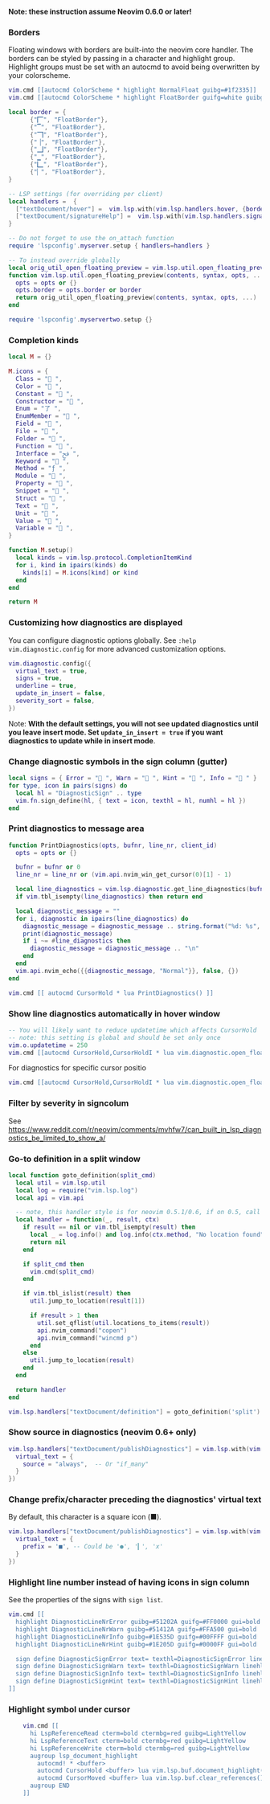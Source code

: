 **Note: these instruction assume Neovim 0.6.0 or later!**

### Borders

Floating windows with borders are built-into the neovim core handler. The borders can be styled by passing in a character and highlight group. Highlight groups must be set with an autocmd to avoid being overwritten by your colorscheme.

```lua
vim.cmd [[autocmd ColorScheme * highlight NormalFloat guibg=#1f2335]]
vim.cmd [[autocmd ColorScheme * highlight FloatBorder guifg=white guibg=#1f2335]]

local border = {
      {"🭽", "FloatBorder"},
      {"▔", "FloatBorder"},
      {"🭾", "FloatBorder"},
      {"▕", "FloatBorder"},
      {"🭿", "FloatBorder"},
      {"▁", "FloatBorder"},
      {"🭼", "FloatBorder"},
      {"▏", "FloatBorder"},
}

-- LSP settings (for overriding per client)
local handlers =  {
  ["textDocument/hover"] =  vim.lsp.with(vim.lsp.handlers.hover, {border = border}),
  ["textDocument/signatureHelp"] =  vim.lsp.with(vim.lsp.handlers.signature_help, {border = border }),
}

-- Do not forget to use the on_attach function
require 'lspconfig'.myserver.setup { handlers=handlers }

-- To instead override globally
local orig_util_open_floating_preview = vim.lsp.util.open_floating_preview
function vim.lsp.util.open_floating_preview(contents, syntax, opts, ...)
  opts = opts or {}
  opts.border = opts.border or border
  return orig_util_open_floating_preview(contents, syntax, opts, ...)
end

require 'lspconfig'.myservertwo.setup {}

```

### Completion kinds

```lua
local M = {}

M.icons = {
  Class = " ",
  Color = " ",
  Constant = " ",
  Constructor = " ",
  Enum = "了 ",
  EnumMember = " ",
  Field = " ",
  File = " ",
  Folder = " ",
  Function = " ",
  Interface = "ﰮ ",
  Keyword = " ",
  Method = "ƒ ",
  Module = " ",
  Property = " ",
  Snippet = "﬌ ",
  Struct = " ",
  Text = " ",
  Unit = " ",
  Value = " ",
  Variable = " ",
}

function M.setup()
  local kinds = vim.lsp.protocol.CompletionItemKind
  for i, kind in ipairs(kinds) do
    kinds[i] = M.icons[kind] or kind
  end
end

return M
```
### Customizing how diagnostics are displayed

You can configure diagnostic options globally. See `:help vim.diagnostic.config` for more advanced customization options.
```lua
vim.diagnostic.config({
  virtual_text = true,
  signs = true,
  underline = true,
  update_in_insert = false,
  severity_sort = false,
})
```

Note: **With the default settings, you will not see updated diagnostics until you leave insert mode. Set `update_in_insert = true` if you want diagnostics to update while in insert mode**.

### Change diagnostic symbols in the sign column (gutter) 

```lua
local signs = { Error = " ", Warn = " ", Hint = " ", Info = " " }
for type, icon in pairs(signs) do
  local hl = "DiagnosticSign" .. type
  vim.fn.sign_define(hl, { text = icon, texthl = hl, numhl = hl })
end
```

### Print diagnostics to message area

```lua
function PrintDiagnostics(opts, bufnr, line_nr, client_id)
  opts = opts or {}

  bufnr = bufnr or 0
  line_nr = line_nr or (vim.api.nvim_win_get_cursor(0)[1] - 1)

  local line_diagnostics = vim.lsp.diagnostic.get_line_diagnostics(bufnr, line_nr, opts, client_id)
  if vim.tbl_isempty(line_diagnostics) then return end

  local diagnostic_message = ""
  for i, diagnostic in ipairs(line_diagnostics) do
    diagnostic_message = diagnostic_message .. string.format("%d: %s", i, diagnostic.message or "")
    print(diagnostic_message)
    if i ~= #line_diagnostics then
      diagnostic_message = diagnostic_message .. "\n"
    end
  end
  vim.api.nvim_echo({{diagnostic_message, "Normal"}}, false, {})
end

vim.cmd [[ autocmd CursorHold * lua PrintDiagnostics() ]]
```
### Show line diagnostics automatically in hover window

```lua 
-- You will likely want to reduce updatetime which affects CursorHold
-- note: this setting is global and should be set only once
vim.o.updatetime = 250
vim.cmd [[autocmd CursorHold,CursorHoldI * lua vim.diagnostic.open_float(nil, {focus=false})]]
```

For diagnostics for specific cursor positio
```lua 
vim.cmd [[autocmd CursorHold,CursorHoldI * lua vim.diagnostic.open_float(nil, {focus=false, scope="cursor"})]]
```


### Filter by severity in signcolum
See https://www.reddit.com/r/neovim/comments/mvhfw7/can_built_in_lsp_diagnostics_be_limited_to_show_a/

### Go-to definition in a split window
```lua
local function goto_definition(split_cmd)
  local util = vim.lsp.util
  local log = require("vim.lsp.log")
  local api = vim.api

  -- note, this handler style is for neovim 0.5.1/0.6, if on 0.5, call with function(_, method, result)
  local handler = function(_, result, ctx)
    if result == nil or vim.tbl_isempty(result) then
      local _ = log.info() and log.info(ctx.method, "No location found")
      return nil
    end

    if split_cmd then
      vim.cmd(split_cmd)
    end

    if vim.tbl_islist(result) then
      util.jump_to_location(result[1])

      if #result > 1 then
        util.set_qflist(util.locations_to_items(result))
        api.nvim_command("copen")
        api.nvim_command("wincmd p")
      end
    else
      util.jump_to_location(result)
    end
  end

  return handler
end

vim.lsp.handlers["textDocument/definition"] = goto_definition('split')
```

### Show source in diagnostics (neovim 0.6+ only)

```lua
vim.lsp.handlers["textDocument/publishDiagnostics"] = vim.lsp.with(vim.lsp.diagnostic.on_publish_diagnostics, {
  virtual_text = {
    source = "always",  -- Or "if_many"
  }
})
```

### Change prefix/character preceding the diagnostics' virtual text
By default, this character is a square icon (■).

```lua
vim.lsp.handlers["textDocument/publishDiagnostics"] = vim.lsp.with(vim.lsp.diagnostic.on_publish_diagnostics, {
  virtual_text = {
    prefix = '■', -- Could be '●', '▎', 'x'
  }
})
```

### Highlight line number instead of having icons in sign column

See the properties of the signs with `sign list`.

```lua
vim.cmd [[
  highlight DiagnosticLineNrError guibg=#51202A guifg=#FF0000 gui=bold
  highlight DiagnosticLineNrWarn guibg=#51412A guifg=#FFA500 gui=bold
  highlight DiagnosticLineNrInfo guibg=#1E535D guifg=#00FFFF gui=bold
  highlight DiagnosticLineNrHint guibg=#1E205D guifg=#0000FF gui=bold

  sign define DiagnosticSignError text= texthl=DiagnosticSignError linehl= numhl=DiagnosticLineNrError
  sign define DiagnosticSignWarn text= texthl=DiagnosticSignWarn linehl= numhl=DiagnosticLineNrWarn
  sign define DiagnosticSignInfo text= texthl=DiagnosticSignInfo linehl= numhl=DiagnosticLineNrInfo
  sign define DiagnosticSignHint text= texthl=DiagnosticSignHint linehl= numhl=DiagnosticLineNrHint
]]
```

### Highlight symbol under cursor

```lua
    vim.cmd [[
      hi LspReferenceRead cterm=bold ctermbg=red guibg=LightYellow
      hi LspReferenceText cterm=bold ctermbg=red guibg=LightYellow
      hi LspReferenceWrite cterm=bold ctermbg=red guibg=LightYellow
      augroup lsp_document_highlight
        autocmd! * <buffer>
        autocmd CursorHold <buffer> lua vim.lsp.buf.document_highlight()
        autocmd CursorMoved <buffer> lua vim.lsp.buf.clear_references()
      augroup END
    ]]
```